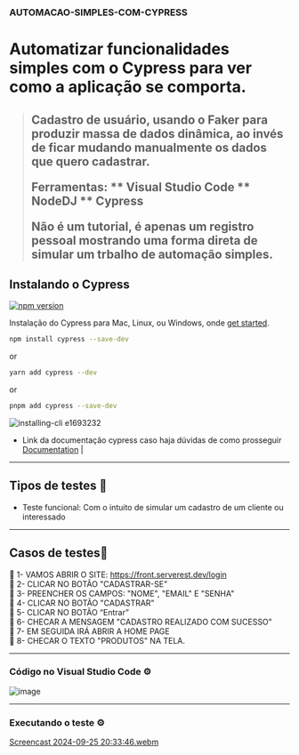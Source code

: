 ### AUTOMACAO-SIMPLES-COM-CYPRESS
# Automatizar funcionalidades simples com o Cypress para ver como a aplicação se comporta.
>Cadastro de usuário, usando o Faker para produzir massa de dados dinâmica, ao invés de ficar mudando manualmente os dados que quero cadastrar.</p>
>Ferramentas:
** Visual Studio Code
** NodeDJ
** Cypress</p>
Não é um tutorial, é apenas um registro pessoal mostrando uma forma direta de simular um trbalho de automação simples.
>---
## Instalando o Cypress

[![npm version](https://badge.fury.io/js/cypress.svg)](https://badge.fury.io/js/cypress)

Instalação do Cypress para Mac, Linux, ou Windows, onde [get started](https://on.cypress.io/install).

```bash
npm install cypress --save-dev
```
or
```bash
yarn add cypress --dev
```
or
```bash
pnpm add cypress --save-dev
```

![installing-cli e1693232](./assets/cypress-installation.gif)



- Link da documentação  cypress caso haja dúvidas de como prosseguir <a href="https://on.cypress.io">Documentation</a> |
- - ---

## Tipos de testes 🤖

- Teste funcional: Com o intuito de simular um cadastro de um cliente ou interessado

- - ---
## Casos de testes📍

📄 1- VAMOS ABRIR O SITE: https://front.serverest.dev/login</BR>
📄 2- CLICAR NO BOTÃO "CADASTRAR-SE"</BR>
📄 3- PREENCHER OS CAMPOS: "NOME", "EMAIL" E "SENHA"</BR>
📄 4- CLICAR NO BOTÃO "CADASTRAR"</BR>
📄 5- CLICAR NO BOTÃO “Entrar”</BR>
📄 6- CHECAR A MENSAGEM "CADASTRO REALIZADO COM SUCESSO"</BR>
📄 7- EM SEGUIDA IRÁ ABRIR A HOME PAGE</BR>
📄 8- CHECAR O TEXTO "PRODUTOS" NA TELA.</BR>
- - ---
### Código no Visual Studio Code ⚙️

![image](https://github.com/user-attachments/assets/c0786a6d-8490-4b38-b456-a9e457dad227)


- - ---
### Executando o teste ⚙️
[Screencast 2024-09-25 20:33:46.webm](https://github.com/user-attachments/assets/518ec140-a022-4b4a-84cc-a447fb6c528f)










